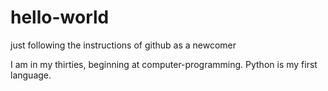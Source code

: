 # hello-world
just following the instructions of github as a newcomer

I am in my thirties, beginning at computer-programming.  Python is my first language.  
